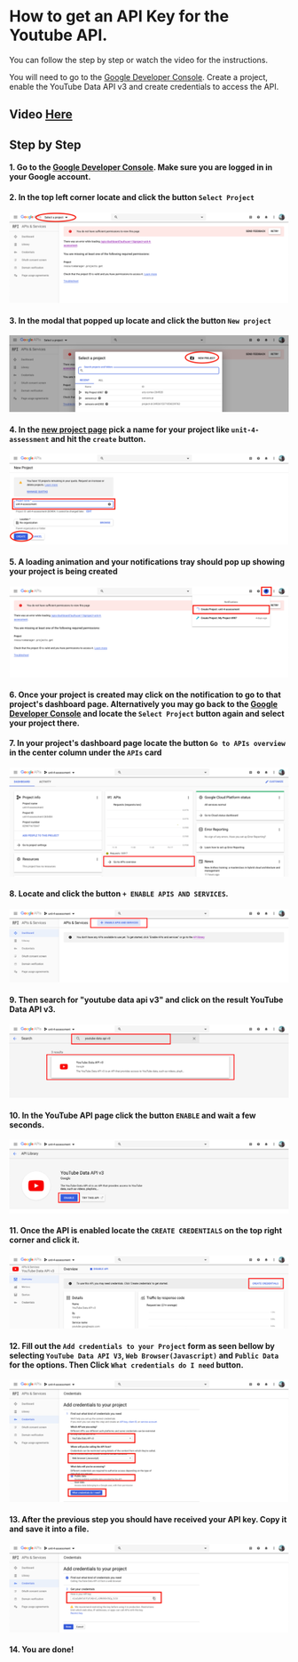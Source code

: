 # How to get an API Key for the Youtube API.

You can follow the step by step or watch the video for the instructions.

You will need to go to the [Google Developer Console](https://console.developers.google.com/). Create a project, enable the YouTube Data API v3 and create credentials to access the API. 

## Video [Here](http://bit.ly/36ZIMKA)

## Step by Step
#### 1. Go to the [Google Developer Console](https://console.developers.google.com/). Make sure you are logged in in your Google account.

#### 2. In the top left corner locate and click the button `Select Project`
![select-project-button](./yt-api-key/yt-api-select-project.png) 

#### 3. In the modal that popped up locate and click the button `New project`
![new-project-button](./yt-api-key/yt-api-new-project.png)

#### 4. In the [new project page](https://console.developers.google.com/projectcreate) pick a name for your project like `unit-4-assessment` and hit the `create` button.
![new-project-page-create](./yt-api-key/yt-api-project-page-create.png)

#### 5. A loading animation and your notifications tray should pop up showing your project is being created
![creating-project-animation](./yt-api-key/yt-api-creating-project.png)

#### 6. Once your project is created may click on the notification to go to that project's dashboard page. Alternatively you may go back to the [Google Developer Console](https://console.developers.google.com/) and locate the `Select Project` button again and select your project there.

#### 7. In your project's dashboard page locate the button `Go to APIs overview` in the center column under the `APIs` card

![go-to-apis-overview](./yt-api-key/yt-api-go-to-api-overview-button.png)
#### 8. Locate and click the button `+ ENABLE APIS AND SERVICES`.
![click-enable-apis-and-services](./yt-api-key/yt-api-enable-apis-and-services.png)

#### 9. Then search for "youtube data api v3" and click on the result YouTube Data API v3.
![search-youtube-api](./yt-api-key/yt-api-search-youtube-api.png)

#### 10. In the YouTube API page click the button `ENABLE` and wait a few seconds.
![click-enable-api](./yt-api-key/yt-api-enable-api.png)

#### 11. Once the API is enabled locate the `CREATE CREDENTIALS` on the top right corner and click it.
![click-create-credentials](./yt-api-key/yt-api-click-create-crendetials.png)

#### 12. Fill out the `Add credentials to your Project` form as seen bellow by selecting `YouTube Data API V3`, `Web Browser(Javascript)` and `Public Data` for the options. Then Click `What credentials do I need` button. 
![fillout-form](./yt-api-key/yt-api-add-credentials-form-fillout.png)

#### 13. After the previous step you should have received your API key. Copy it and save it into a file.
![receive-and-save-your-api-key](./yt-api-key/yt-api-receive-and-save-api-key.png)

#### 14. You are done!
